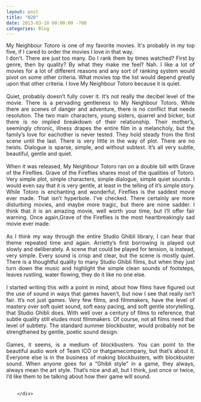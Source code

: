 ```yaml
---
layout: post
title: "020"
date: 2013-03-18 00:00:00 -700
categories: Blog
---
```


<div class="blog-content">
				<div class="paragraph" style="text-align:justify;">My Neighbour Totoro is one of my favorite movies. It's probably in my top five, if I cared to order the movies I love in that way.<br>I don't. There are just too many. Do I rank them by times watched? First by genre, then by quality? By what they make me feel? Nah. I like a lot of movies for a lot of different reasons and any sort of ranking system would pivot on some other criteria. What movies top the list would depend greatly upon that other criteria. I love My Neighbour Totoro because it is quiet. <br><span style=""></span><br><span style=""></span>Quiet, probably doesn&rsquo;t fully cover it. It&rsquo;s not really the decibel level of the movie. There is a pervading gentleness to My Neighbour Totoro. While there are scenes of danger and adventure, there is no conflict that needs resolution. The two main characters, young sisters, quarrel and bicker, but there is no implied breakdown of their relationship. Their mother&rsquo;s, seemingly chronic, illness drapes the entire film in a melancholy, but the family&rsquo;s love for eachother is never tested. They hold steady from the first scene until the last. There is very little in the way of plot. There are no twists. Dialogue is sparse, simple, and without subtext. It&rsquo;s all very subtle, beautiful, gentle and quiet. <br><span style=""></span><br><span style=""></span>When it was released, My Neighbour Totoro ran on a double bill with Grave of the Fireflies. Grave of the Fireflies shares most of the qualities of Totoro. Very simple plot, simple characters, simple dialogue, simple quiet sounds. I would even say that it is very gentle, at least in the telling of it&rsquo;s simple story. While Totoro is enchanting and wonderful, Fireflies is the saddest movie ever made. That isn&rsquo;t hyperbole. I&rsquo;ve checked. There certainly are more disturbing movies, and maybe more tragic, but there are none sadder. I think that it is an amazing movie, well worth your time, but I&rsquo;ll offer fair warning. Once again,Grave of the Fireflies is the most heartbreakingly sad movie ever made. <br><span style=""></span><br><span style=""></span>As I think my way through the entire Studio Ghibli library, I can hear that theme repeated time and again. Arrietty&rsquo;s first borrowing is played out slowly and deliberately. A scene that could be played for tension, is instead, very simple. Every sound is crisp and clear, but the scene is mostly quiet. There is a thoughtful quality to many Studio Ghibli films, but when they just turn down the music and highlight the simple clean sounds of footsteps, leaves rustling, water flowing, they do it like no one else. <br><span style=""></span><br><span style=""></span>I started writing this with a point in mind, about how films have figured out the use of sound in ways that games haven&rsquo;t, but now I see that really isn&rsquo;t fair. It&rsquo;s not just games. Very few films, and filmmakers, have the level of mastery over soft quiet sound, soft easy pacing, and soft gentle storytelling, that Studio Ghibli does. With well over a century of films to reference, that subtle quality still eludes most filmmakers. Of course, not all films need that level of subtlety. The standard summer blockbuster, would probably not be strengthened by gentle, poetic sound design. <br><span style=""></span><br><span style=""></span>Games, it seems, is a medium of blockbusters. You can point to the beautiful audio work of Team ICO or thatgamecompany, but that&rsquo;s about it. Everyone else is in the business of making blockbusters, with blockbuster sound. When anyone goes for a &ldquo;Ghibli style&rdquo; in a game, they always, always mean the art style. That&rsquo;s nice and all, but I think, just once or twice, I&rsquo;d like them to be talking about how their game will sound. <br><br></div>

		</div>
        